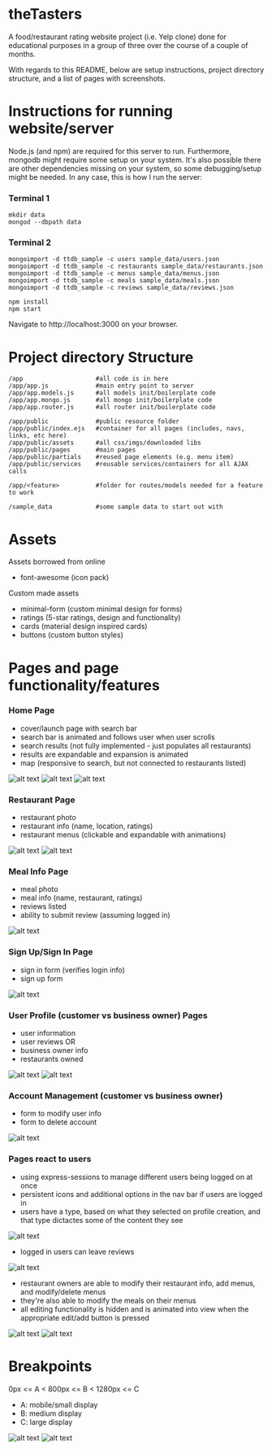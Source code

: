 # theTasters

A food/restaurant rating website project (i.e. Yelp clone) done for educational purposes in a group of three over the course of a couple of months.

With regards to this README, below are setup instructions, project directory structure, and a list of pages with screenshots.

# Instructions for running website/server

Node.js (and npm) are required for this server to run. Furthermore, mongodb might require some setup on your system. It's also possible there are other dependencies missing on your system, so some debugging/setup might be needed. In any case, this is how I run the server:

### Terminal 1
```
mkdir data
mongod --dbpath data
```

### Terminal 2
```
mongoimport -d ttdb_sample -c users sample_data/users.json
mongoimport -d ttdb_sample -c restaurants sample_data/restaurants.json
mongoimport -d ttdb_sample -c menus sample_data/menus.json
mongoimport -d ttdb_sample -c meals sample_data/meals.json
mongoimport -d ttdb_sample -c reviews sample_data/reviews.json

npm install
npm start
```

Navigate to http://localhost:3000 on your browser.

# Project directory Structure

```
/app                    #all code is in here
/app/app.js             #main entry point to server
/app/app.models.js      #all models init/boilerplate code
/app/app.mongo.js       #all mongo init/boilerplate code
/app/app.router.js      #all router init/boilerplate code

/app/public             #public resource folder
/app/public/index.ejs   #container for all pages (includes, navs, links, etc here)
/app/public/assets      #all css/imgs/downloaded libs
/app/public/pages       #main pages
/app/public/partials    #reused page elements (e.g. menu item)
/app/public/services    #reusable services/containers for all AJAX calls

/app/<feature>          #folder for routes/models needed for a feature to work

/sample_data            #some sample data to start out with
```

# Assets

Assets borrowed from online
- font-awesome (icon pack)

Custom made assets
- minimal-form (custom minimal design for forms)
- ratings (5-star ratings, design and functionality)
- cards (material design inspired cards)
- buttons (custom button styles)

# Pages and page functionality/features

### Home Page
- cover/launch page with search bar
- search bar is animated and follows user when user scrolls
- search results (not fully implemented - just populates all restaurants)
- results are expandable and expansion is animated
- map (responsive to search, but not connected to restaurants listed)

![alt text](http://i.imgur.com/kiADvaw.jpg)
![alt text](http://i.imgur.com/hzIScY7.png)
![alt text](http://i.imgur.com/Jj2fAhs.png)

### Restaurant Page
- restaurant photo
- restaurant info (name, location, ratings)
- restaurant menus (clickable and expandable with animations)

![alt text](http://i.imgur.com/NyFP92S.png)
![alt text](http://i.imgur.com/PmxPzLd.png)

### Meal Info Page
- meal photo
- meal info (name, restaurant, ratings)
- reviews listed
- ability to submit review (assuming logged in)

![alt text](http://i.imgur.com/LObE5KR.png)

### Sign Up/Sign In Page
- sign in form (verifies login info)
- sign up form

![alt text](http://i.imgur.com/6b6sAui.png)

### User Profile (customer vs business owner) Pages
- user information
- user reviews
OR
- business owner info
- restaurants owned

![alt text](http://i.imgur.com/7AJppe8.png)
![alt text](http://i.imgur.com/zUjaPzd.png)

### Account Management (customer vs business owner)
- form to modify user info
- form to delete account

![alt text](http://i.imgur.com/9qiDF7p.png)

### Pages react to users
- using express-sessions to manage different users being logged on at once
- persistent icons and additional options in the nav bar if users are logged in
- users have a type, based on what they selected on profile creation, and that type dictactes some of the content they see

![alt text](http://i.imgur.com/AuztNHU.jpg)

- logged in users can leave reviews

![alt text](http://i.imgur.com/q9XaGUE.png)

- restaurant owners are able to modify their restaurant info, add menus, and modify/delete menus
- they're also able to modify the meals on their menus
- all editing functionality is hidden and is animated into view when the appropriate edit/add button is pressed

![alt text](http://i.imgur.com/EGTSY4h.png)
![alt text](http://i.imgur.com/ISxCLKJ.png)


# Breakpoints

0px <= A < 800px <= B < 1280px <= C

- A: mobile/small display
- B: medium display
- C: large display

![alt text](http://i.imgur.com/OUYlH1a.png)
![alt text](http://i.imgur.com/nx9ZaUC.png)
